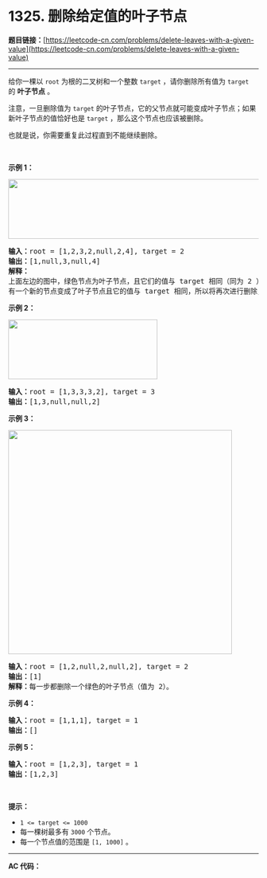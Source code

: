 # 1325. 删除给定值的叶子节点

**题目链接：**[https://leetcode-cn.com/problems/delete-leaves-with-a-given-value](https://leetcode-cn.com/problems/delete-leaves-with-a-given-value)

---

<div class="content__1Y2H">
 <div class="notranslate">
  <p>给你一棵以&nbsp;<code>root</code>&nbsp;为根的二叉树和一个整数&nbsp;<code>target</code>&nbsp;，请你删除所有值为&nbsp;<code>target</code> 的&nbsp;<strong>叶子节点</strong> 。</p> 
  <p>注意，一旦删除值为&nbsp;<code>target</code>&nbsp;的叶子节点，它的父节点就可能变成叶子节点；如果新叶子节点的值恰好也是&nbsp;<code>target</code> ，那么这个节点也应该被删除。</p> 
  <p>也就是说，你需要重复此过程直到不能继续删除。</p> 
  <p>&nbsp;</p> 
  <p><strong>示例 1：</strong></p> 
  <p><strong><img style="height: 120px; width: 550px;" src="/aliyun-lc-upload/uploads/2020/01/16/sample_1_1684.png" alt=""></strong></p> 
  <pre class="language-text"><strong>输入：</strong>root = [1,2,3,2,null,2,4], target = 2
<strong>输出：</strong>[1,null,3,null,4]
<strong>解释：
</strong>上面左边的图中，绿色节点为叶子节点，且它们的值与 target 相同（同为 2 ），它们会被删除，得到中间的图。
有一个新的节点变成了叶子节点且它的值与 target 相同，所以将再次进行删除，从而得到最右边的图。
</pre> 
  <p><strong>示例 2：</strong></p> 
  <p><strong><img style="height: 120px; width: 300px;" src="/aliyun-lc-upload/uploads/2020/01/16/sample_2_1684.png" alt=""></strong></p> 
  <pre class="language-text"><strong>输入：</strong>root = [1,3,3,3,2], target = 3
<strong>输出：</strong>[1,3,null,null,2]
</pre> 
  <p><strong>示例 3：</strong></p> 
  <p><strong><img style="width: 450px;" src="/aliyun-lc-upload/uploads/2020/01/16/sample_3_1684.png" alt=""></strong></p> 
  <pre class="language-text"><strong>输入：</strong>root = [1,2,null,2,null,2], target = 2
<strong>输出：</strong>[1]
<strong>解释：</strong>每一步都删除一个绿色的叶子节点（值为 2）。</pre> 
  <p><strong>示例 4：</strong></p> 
  <pre class="language-text"><strong>输入：</strong>root = [1,1,1], target = 1
<strong>输出：</strong>[]
</pre> 
  <p><strong>示例 5：</strong></p> 
  <pre class="language-text"><strong>输入：</strong>root = [1,2,3], target = 1
<strong>输出：</strong>[1,2,3]
</pre> 
  <p>&nbsp;</p> 
  <p><strong>提示：</strong></p> 
  <ul> 
   <li><code>1 &lt;= target&nbsp;&lt;= 1000</code></li> 
   <li>每一棵树最多有 <code>3000</code> 个节点。</li> 
   <li>每一个节点值的范围是&nbsp;<code>[1, 1000]</code>&nbsp;。</li> 
  </ul> 
 </div>
</div>

---

**AC 代码：**

```java

```
